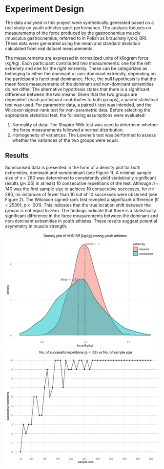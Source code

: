 # Experiment Design

The data analysed in this project were synthetically generated based on a real study on youth athletes sport performance. The analysis focuses on measurements of the force produced by the gastrocnemius muscle (musculus gastrocnemius, referred to in Polish as brzuchaty łydki, BR). These data were generated using the mean and standard deviation calculated from real dataset measurements.

The measurements are expressed in normalized units of kilogram force (kg/kg).
Each participant contributed two measurements: one for the left extremity and one for the right extremity. These can be categorized as belonging to either the dominant or non-dominant extremity, depending on the participant's functional dominance.
Here, the null hypothesis is that the mean force measurements of the dominant and non-dominant extremities do not differ. The alternative hypothesis states that there is a significant difference between the two means. Given that the two groups are dependent (each participant contributes to both groups), a paired statistical test was used. For parametric data, a paired t-test was intended, and the Wilcoxon signed-rank test for non-parametric data. Before selecting the appropriate statistical test, the following assumptions were evaluated:
1. Normality of data: The Shapiro-Wilk test was used to determine whether the force measurements followed a normal distribution.
2. Homogeneity of variances: The Levene's test was performed to assess whether the variances of the two groups were equal.

## Results

Summarised data is presented in the form of a density plot for both extremities, dominant and nondominant (see Figure 1). A minimal sample size of 𝑛 = 280 was determined to consistently yield statistically significant results (𝑝<.05) in at least 10 consecutive repetitions of the test. Although 𝑛 = 140 was the first sample size to achieve 10 consecutive successes, for 𝑛 ≥ 280, no instances of fewer than 10 out of 10 successes were observed (see Figure 2). The Wilcoxon signed-rank test revealed a
significant difference (𝑉 = 25301; 𝑝 < .001). This indicates that the true location shift between the groups is not equal to zero. The findings indicate that there is a statistically significant difference in the force measurements between the dominant and non-dominant extremities in youth athletes. These results suggest potential asymmetry in muscle strength.

![Figure 1. Density plot of BR force for dominant and nondominant extremities.](density_plot.jpg)
![Figure 2. Number of successful repetitions as a function of sample size.](pval_vs_nsampl.jpg)